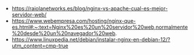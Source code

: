 - https://raiolanetworks.es/blog/nginx-vs-apache-cual-es-mejor-servidor-web/
- https://www.webempresa.com/hosting/nginx-que-es.html#:~:text=Nginx%20es%20un%20servidor%20web,normalmente%20desde%20un%20navegador%20web.
- https://www.linuxpedia.net/debian/instalar-nginx-en-debian-12/?utm_content=cmp-true
